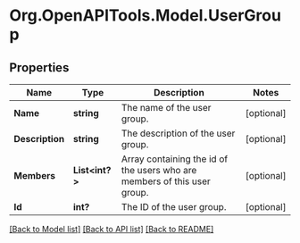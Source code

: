 # Org.OpenAPITools.Model.UserGroup

## Properties

Name | Type | Description | Notes
------------ | ------------- | ------------- | -------------
**Name** | **string** | The name of the user group.  | [optional] 
**Description** | **string** | The description of the user group.  | [optional] 
**Members** | **List<int?>** | Array containing the id of the users who are members of this user group.  | [optional] 
**Id** | **int?** | The ID of the user group.  | [optional] 

[[Back to Model list]](../README.md#documentation-for-models) [[Back to API list]](../README.md#documentation-for-api-endpoints) [[Back to README]](../README.md)


